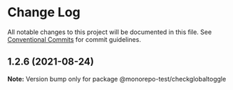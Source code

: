 # Change Log

All notable changes to this project will be documented in this file.
See [Conventional Commits](https://conventionalcommits.org) for commit guidelines.

## 1.2.6 (2021-08-24)

**Note:** Version bump only for package @monorepo-test/checkglobaltoggle
